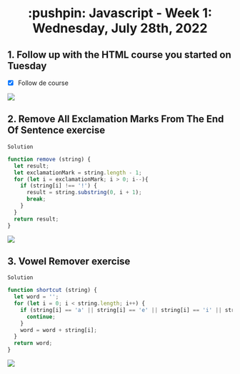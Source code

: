 <h1 align="center">:pushpin: Javascript - Week 1: Wednesday, July 28th, 2022</h1>

<h2>1. Follow up with the HTML course you started on Tuesday</h2>

- [x] Follow de course

<img src="https://i.ibb.co/1X6sS5z/imagen-2022-08-01-153757999.png">

<h2>2. Remove All Exclamation Marks From The End Of Sentence exercise</h2>

`Solution`

```javascript
function remove (string) {
  let result;
  let exclamationMark = string.length - 1;
  for (let i = exclamationMark; i > 0; i--){
    if (string[i] !== '!') {
      result = string.substring(0, i + 1);
      break;
    }
  }
  return result;
}
```
<img src="https://i.ibb.co/C2fG408/imagen-2022-08-01-171555957.png">

<h2>3. Vowel Remover exercise</h2>

`Solution`

```javascript
function shortcut (string) {
  let word = '';
  for (let i = 0; i < string.length; i++) {
    if (string[i] == 'a' || string[i] == 'e' || string[i] == 'i' || string[i] == 'o' || string[i] == 'u') {
      continue;
    }
    word = word + string[i];
  }
  return word;
}
```
<img src="https://i.ibb.co/4Jp4kjj/imagen-2022-08-01-172751909.png">

